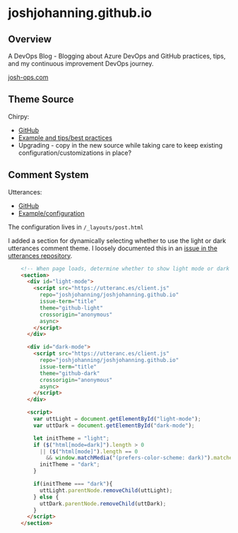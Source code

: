 # joshjohanning.github.io

## Overview

A DevOps Blog  - Blogging about Azure DevOps and GitHub practices, tips, and my continuous improvement DevOps journey.

[josh-ops.com](https://josh-ops.com)

## Theme Source

Chirpy:
* [GitHub](https://github.com/cotes2020/jekyll-theme-chirpy)
* [Example and tips/best practices](https://chirpy.cotes.info/)
* Upgrading - copy in the new source while taking care to keep existing configuration/customizations in place? 

## Comment System

Utterances:
* [GitHub](https://github.com/utterance/utterances)
* [Example/configuration](https://utteranc.es/)

The configuration lives in `/_layouts/post.html`

I added a section for dynamically selecting whether to use the light or dark utterances comment theme. I loosely documented this in an [issue in the utterances repository](https://github.com/utterance/utterances/issues/549#issuecomment-917091550).

```html
    <!-- When page loads, determine whether to show light mode or dark mode utterances comments -->
    <section>
      <div id="light-mode">
        <script src="https://utteranc.es/client.js"
          repo="joshjohanning/joshjohanning.github.io"
          issue-term="title"
          theme="github-light"
          crossorigin="anonymous"
          async>
        </script>
      </div>

      <div id="dark-mode">
        <script src="https://utteranc.es/client.js"
          repo="joshjohanning/joshjohanning.github.io"
          issue-term="title"
          theme="github-dark"
          crossorigin="anonymous"
          async>
        </script>
      </div>

      <script>
        var uttLight = document.getElementById("light-mode");
        var uttDark = document.getElementById("dark-mode");

        let initTheme = "light";
        if ($("html[mode=dark]").length > 0
          || ($("html[mode]").length == 0
            && window.matchMedia("(prefers-color-scheme: dark)").matches ) ) {
          initTheme = "dark";
        }

        if(initTheme === "dark"){
          uttLight.parentNode.removeChild(uttLight);
        } else {
          uttDark.parentNode.removeChild(uttDark);
        }
      </script>
    </section>
```
